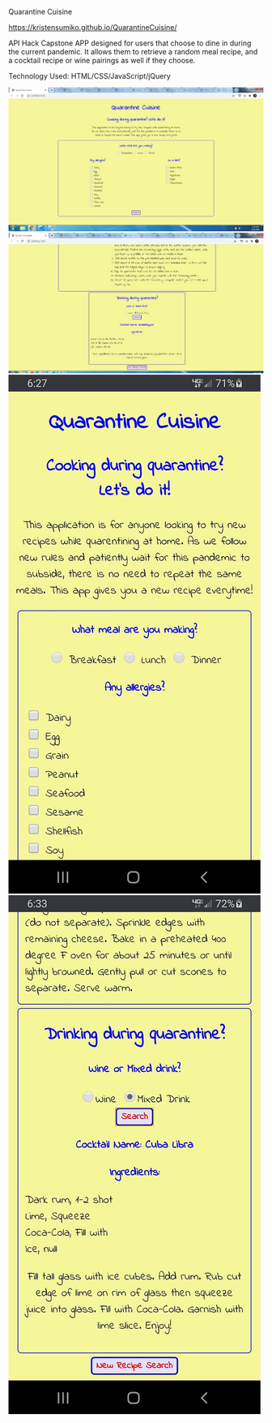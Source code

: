 Quarantine Cuisine

https://kristensumiko.github.io/QuarantineCuisine/

API Hack Capstone APP designed for users that choose to dine in during the current pandemic. It allows them to retrieve a random meal recipe, and a cocktail recipe or wine pairings as well if they choose.

Technology Used: HTML/CSS/JavaScript/jQuery

![App Screenshot 1](/imgs/ScreenShot1.jpg)
![App Screenshot 2](/imgs/ScreenShot2.jpg)
![App Screenshot 3](/imgs/ScreenShot3.jpg)
![App Screenshot 4](/imgs/ScreenShot4.jpg)

